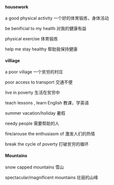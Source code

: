 <!--
 * @Date: 2022-07-11 22:59:18
 * @LastEditors: Juan Jiang
 * @LastEditTime: 2022-07-12 17:51:13
 * @FilePath: \learning-fragments\ielts\collections.md
-->
#### housework

a good physical activity 一个好的体育锻炼，身体活动

be benificial to my health 对我的健康有益

physical exercise 体育锻炼

help me stay healthy 帮助我保持健康

#### villiage

a poor village 一个贫穷的村庄

poor access to transport 交通不便

live in poverty 生活在贫穷中

teach lessons , learn English 教课，学英语

summer vacation/holiday 暑假

needy people 需要帮助的人

fire/arouse the enthusiasm of 激发人们的热情 

break the cycle of poverty 打破贫穷的循环

#### Mountains

snow capped mountains 雪山

spectacular/magnificent mountains 壮丽的山峰


